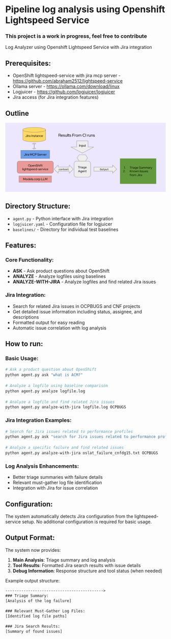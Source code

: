 # Pipeline log analysis using Openshift Lightspeed Service
### This project is a work in progress, feel free to contribute
Log Analyzer using Openshift Lightspeed Service with Jira integration

## Prerequisites:
* OpenShift lightspeed-service with jira mcp server - https://github.com/abraham2512/lightspeed-service
* Ollama server - https://ollama.com/download/linux
* Logjuicer - https://github.com/logjuicer/logjuicer
* Jira access (for Jira integration features)

## Outline

![outline](blueprint.png)

## Directory Structure:

* `agent.py` - Python interface with Jira integration
* `logjuicer.yaml` - Configuration file for logjuicer
* `baselines/` - Directory for individual test baselines

## Features:

### Core Functionality:
* **ASK** - Ask product questions about OpenShift
* **ANALYZE** - Analyze logfiles using baselines
* **ANALYZE-WITH-JIRA** - Analyze logfiles and find related Jira issues

### Jira Integration:
* Search for related Jira issues in OCPBUGS and CNF projects
* Get detailed issue information including status, assignee, and descriptions
* Formatted output for easy reading
* Automatic issue correlation with log analysis

## How to run:

### Basic Usage:
```bash
# Ask a product question about OpenShift
python agent.py ask "what is ACM?"

# Analyze a logfile using baseline comparison
python agent.py analyze logfile.log

# Analyze a logfile and find related Jira issues
python agent.py analyze-with-jira logfile.log OCPBUGS
```

### Jira Integration Examples:
```bash
# Search for Jira issues related to performance profiles
python agent.py ask "search for Jira issues related to performance profile in OCPBUGS"

# Analyze a specific failure and find related issues
python agent.py analyze-with-jira oslat_failure_cnfdg15.txt OCPBUGS
```

### Log Analysis Enhancements:
* Better triage summaries with failure details
* Relevant must-gather log file identification
* Integration with Jira for issue correlation

## Configuration:

The system automatically detects Jira configuration from the lightspeed-service setup. No additional configuration is required for basic usage.

## Output Format:

The system now provides:
1. **Main Analysis**: Triage summary and log analysis
2. **Tool Results**: Formatted Jira search results with issue details
3. **Debug Information**: Response structure and tool status (when needed)

Example output structure:
```
------------------------------------------->
### Triage Summary:
[Analysis of the log failure]

### Relevant Must-Gather Log Files:
[Identified log file paths]

### Jira Search Results:
[Summary of found issues]
